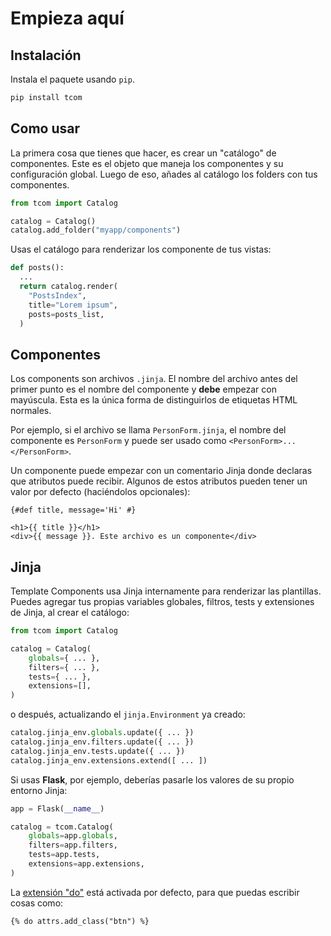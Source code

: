 # Empieza aquí

## Instalación

Instala el paquete usando `pip`.

```bash
pip install tcom
```

## Como usar

La primera cosa que tienes que hacer, es crear un "catálogo" de componentes. Este es el objeto que maneja los componentes y su configuración global. Luego de eso, añades al catálogo los folders con tus componentes.

```python
from tcom import Catalog

catalog = Catalog()
catalog.add_folder("myapp/components")
```

Usas el catálogo para renderizar los componente de tus vistas:

```python
def posts():
  ...
  return catalog.render(
    "PostsIndex",
    title="Lorem ipsum",
    posts=posts_list,
  )

```

## Componentes

Los components son archivos `.jinja`. El nombre del archivo antes del primer punto es el nombre del componente y **debe** empezar con mayúscula. Esta es la única forma de distinguirlos de etiquetas HTML normales.

Por ejemplo, si el archivo se llama `PersonForm.jinja`, el nombre del componente es `PersonForm` y puede ser usado como `<PersonForm>...</PersonForm>`.

Un componente puede empezar con un comentario Jinja donde declaras que atributos puede recibir. Algunos de estos atributos pueden tener un valor por defecto (haciéndolos opcionales):

```html+jinja
{#def title, message='Hi' #}

<h1>{{ title }}</h1>
<div>{{ message }}. Este archivo es un componente</div>
```

## Jinja

Template Components usa Jinja internamente para renderizar las plantillas. Puedes agregar tus propias variables globales, filtros, tests y extensiones de Jinja, al crear el catálogo:

```python
from tcom import Catalog

catalog = Catalog(
    globals={ ... },
    filters={ ... },
    tests={ ... },
    extensions=[],
)
```

o después, actualizando el `jinja.Environment` ya creado:

```python
catalog.jinja_env.globals.update({ ... })
catalog.jinja_env.filters.update({ ... })
catalog.jinja_env.tests.update({ ... })
catalog.jinja_env.extensions.extend([ ... ])
```

Si usas **Flask**, por ejemplo, deberías pasarle los valores de su propio entorno Jinja:

```python
app = Flask(__name__)

catalog = tcom.Catalog(
    globals=app.globals,
    filters=app.filters,
    tests=app.tests,
    extensions=app.extensions,
)
```

La [extensión "do"](https://jinja.palletsprojects.com/en/3.0.x/extensions/#expression-statement) está activada por defecto, para que puedas escribir cosas como:

```html+jinja
{% do attrs.add_class("btn") %}
```
